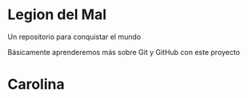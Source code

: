 # Legion del Mal
Un repositorio para conquistar el mundo

Básicamente aprenderemos más sobre Git y GitHub con este proyecto

# Carolina
